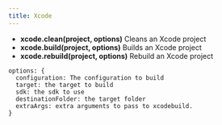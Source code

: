 ```yaml
---
title: Xcode
---
```


* **xcode.clean(project, options)**  Cleans an Xcode project
* **xcode.build(project, options)**  Builds an Xcode project
* **xcode.rebuild(project, options)**  Rebuild an Xcode project

```
options: {
  configuration: The configuration to build
  target: the target to build
  sdk: the sdk to use
  destinationFolder: the target folder
  extraArgs: extra arguments to pass to xcodebuild.
}
```
